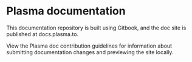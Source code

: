 # Plasma documentation
This documentation repository is built using Gitbook, and the doc site is published at docs.plasma.to.

View the Plasma doc contribution guidelines for information about submitting documentation changes and previewing the site locally.
